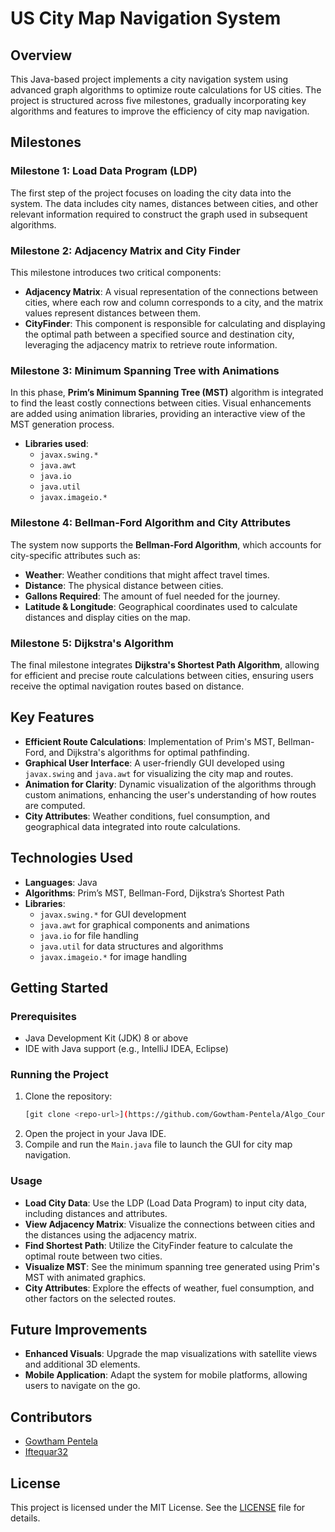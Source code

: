 # US City Map Navigation System

## Overview

This Java-based project implements a city navigation system using advanced graph algorithms to optimize route calculations for US cities. The project is structured across five milestones, gradually incorporating key algorithms and features to improve the efficiency of city map navigation.

## Milestones

### **Milestone 1: Load Data Program (LDP)**
The first step of the project focuses on loading the city data into the system. The data includes city names, distances between cities, and other relevant information required to construct the graph used in subsequent algorithms.

### **Milestone 2: Adjacency Matrix and City Finder**
This milestone introduces two critical components:
- **Adjacency Matrix**: A visual representation of the connections between cities, where each row and column corresponds to a city, and the matrix values represent distances between them.
- **CityFinder**: This component is responsible for calculating and displaying the optimal path between a specified source and destination city, leveraging the adjacency matrix to retrieve route information.

### **Milestone 3: Minimum Spanning Tree with Animations**
In this phase, **Prim’s Minimum Spanning Tree (MST)** algorithm is integrated to find the least costly connections between cities. Visual enhancements are added using animation libraries, providing an interactive view of the MST generation process.

- **Libraries used**:
  - `javax.swing.*`
  - `java.awt`
  - `java.io`
  - `java.util`
  - `javax.imageio.*`

### **Milestone 4: Bellman-Ford Algorithm and City Attributes**
The system now supports the **Bellman-Ford Algorithm**, which accounts for city-specific attributes such as:
- **Weather**: Weather conditions that might affect travel times.
- **Distance**: The physical distance between cities.
- **Gallons Required**: The amount of fuel needed for the journey.
- **Latitude & Longitude**: Geographical coordinates used to calculate distances and display cities on the map.

### **Milestone 5: Dijkstra's Algorithm**
The final milestone integrates **Dijkstra's Shortest Path Algorithm**, allowing for efficient and precise route calculations between cities, ensuring users receive the optimal navigation routes based on distance.

## Key Features

- **Efficient Route Calculations**: Implementation of Prim's MST, Bellman-Ford, and Dijkstra's algorithms for optimal pathfinding.
- **Graphical User Interface**: A user-friendly GUI developed using `javax.swing` and `java.awt` for visualizing the city map and routes.
- **Animation for Clarity**: Dynamic visualization of the algorithms through custom animations, enhancing the user's understanding of how routes are computed.
- **City Attributes**: Weather conditions, fuel consumption, and geographical data integrated into route calculations.

## Technologies Used

- **Languages**: Java
- **Algorithms**: Prim’s MST, Bellman-Ford, Dijkstra’s Shortest Path
- **Libraries**:
  - `javax.swing.*` for GUI development
  - `java.awt` for graphical components and animations
  - `java.io` for file handling
  - `java.util` for data structures and algorithms
  - `javax.imageio.*` for image handling

## Getting Started

### Prerequisites

- Java Development Kit (JDK) 8 or above
- IDE with Java support (e.g., IntelliJ IDEA, Eclipse)

### Running the Project

1. Clone the repository:
   ```bash
   [git clone <repo-url>](https://github.com/Gowtham-Pentela/Algo_Course.git)
   ```
2. Open the project in your Java IDE.
3. Compile and run the `Main.java` file to launch the GUI for city map navigation.

### Usage

- **Load City Data**: Use the LDP (Load Data Program) to input city data, including distances and attributes.
- **View Adjacency Matrix**: Visualize the connections between cities and the distances using the adjacency matrix.
- **Find Shortest Path**: Utilize the CityFinder feature to calculate the optimal route between two cities.
- **Visualize MST**: See the minimum spanning tree generated using Prim's MST with animated graphics.
- **City Attributes**: Explore the effects of weather, fuel consumption, and other factors on the selected routes.

## Future Improvements

- **Enhanced Visuals**: Upgrade the map visualizations with satellite views and additional 3D elements.
- **Mobile Application**: Adapt the system for mobile platforms, allowing users to navigate on the go.

## Contributors

- [Gowtham Pentela](https://github.com/Gowtham-Pentela)
- [Iftequar32](https://github.com/Iftequar14)

## License

This project is licensed under the MIT License. See the [LICENSE](LICENSE) file for details.
